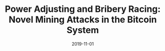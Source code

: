---
title: "Power Adjusting and Bribery Racing: Novel Mining Attacks in the Bitcoin System"
collection: publications
permalink: publications/Power_Adjusting_and_Bribery_Racing_Novel_Mining_Attacks_in_the_Bitcoin_System.pdf
category: 'blockchain, mining attacks, dilemma'
date: 2019-11-01
venue: 'ACM Conference on Computer and Communications Security (CCS)'
citation: 'S. Gao, Z. Li, Z. Peng, and B. Xiao, “Power Adjusting and Bribery Racing: Novel Mining Attacks in the Bitcoin System”, <i>in Proc. of the ACM Conference on Computer and Communications Security (CCS)</i>, London, UK, November 11-15, 2019.'
citebib: publications/Power_Adjusting_and_Bribery_Racing_Novel_Mining_Attacks_in_the_Bitcoin_System.html
ppt: publications/Power_Adjusting_and_Bribery_Racing_Novel_Mining_Attacks_in_the_Bitcoin_System-ppt.pdf
---